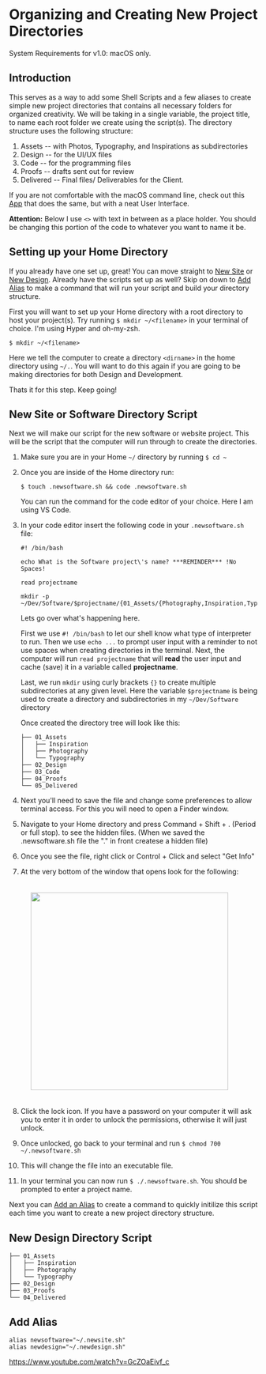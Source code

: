 # Organizing and Creating New Project Directories
System Requirements for v1.0: macOS only.

## Introduction
This serves as a way to add some Shell Scripts and a few aliases to create simple new project directories that contains all necessary folders for organized creativity. We will be taking in a single variable, the project title, to name each root folder we create using the script(s). The directory structure uses the following structure: 
1. Assets -- with Photos, Typography, and Inspirations as subdirectories
2. Design -- for the UI/UX files
3. Code -- for the programming files
4. Proofs -- drafts sent out for review
5. Delivered -- Final files/ Deliverables for the Client.

If you are not comfortable with the macOS command line, check out this [App](link) that does the same, but with a neat User Interface.

**Attention:** Below I use  `<>` with text in between as a place holder. You should be changing this portion of the code to whatever you want to name it be.


## Setting up your Home Directory

If you already have one set up, great! You can move straight to [New Site](#new-site-or-software-directory-script) or [New Design](#new-design-directory-script). Already have the scripts set up as well? Skip on down to [Add Alias](#add-alias) to make a command that will run your script and build your directory structure.

First you will want to set up your Home directory with a root directory to host your project(s). Try running `$ mkdir ~/<filename>` in your terminal of choice. I'm using <a hreff="https://www.hyper.is" target="_blank">Hyper</a> and <a hreff="https://ohmyz.sh" target="_blank">oh-my-zsh</a>.
```
$ mkdir ~/<filename>
```

Here we tell the computer to create a directory  `<dirname>` in the home directory using `~/.`. You will want to do this again if you are going to be making directories for both Design and Development.

Thats it for this step. Keep going!


## New Site or Software Directory Script
Next we will make our script for the new software or website project. This will be the script that the computer will run through to create the directories.

1. Make sure you are in your Home `~/`  directory by running `$ cd ~`
   
2. Once you are inside of the Home directory run:
   ```
   $ touch .newsoftware.sh && code .newsoftware.sh
   ``` 
   You can run the command for the code editor of your choice. Here I am using VS Code.
3. In your code editor insert the following code in your `.newsoftware.sh` file: 
    ```
    #! /bin/bash

    echo What is the Software project\'s name? ***REMINDER*** !No Spaces!
    
    read projectname
    
    mkdir -p ~/Dev/Software/$projectname/{01_Assets/{Photography,Inspiration,Typography},02_Design,03_Code,04_Proofs,05_Delivered/{01_Design,02_Code}}
    ```
    Lets go over what's happening here. 
    
    First we use `#! /bin/bash` to let our shell know what type of interpreter to run. Then we use `echo ...` to prompt user input with a reminder to not use spaces when creating directories in the terminal. Next, the computer will run `read projectname` that will **read** the user input and cache (save) it in a variable called **projectname**. 
    
    Last, we run `mkdir` using curly brackets `{}` to create multiple subdirectories at any given level. Here the variable `$projectname` is being used to create a directory and subdirectories in my `~/Dev/Software` directory

    Once created the directory tree will look like this:
   ```
   ├── 01_Assets
   │   ├── Inspiration
   │   ├── Photography
   │   └── Typography
   ├── 02_Design
   ├── 03_Code
   ├── 04_Proofs
   └── 05_Delivered
   ```
4. Next you'll need to save the file and change some preferences to allow terminal access. For this you will need to open a Finder window. 
5. Navigate to your Home directory and press Command + Shift + . (Period or full stop). to see the hidden files. (When we saved the .newsoftware.sh file the "." in front createse a hidden file)
6. Once you see the file, right click or Control + Click and select "Get Info"
7. At the very bottom of the window that opens look for the following: 
   
    <img style="padding: 20px;" src="https://imgur.com/zF3XjHc.png" width="400">
8. Click the lock icon. If you have a password on your computer it will ask you to enter it in order to unlock the permissions, otherwise it will just unlock.
9. Once unlocked, go back to your terminal and run `$ chmod 700 ~/.newsoftware.sh`
10. This will change the file into an executable file.
11. In your terminal you can now run `$ ./.newsoftware.sh`. You should be prompted to enter a project name.

Next you can [Add an Alias](#add-alias) to create a command to quickly initilize this script each time you want to create a new project directory structure.


## New Design Directory Script

```
├── 01_Assets
│   ├── Inspiration
│   ├── Photography
│   └── Typography
├── 02_Design
├── 03_Proofs
└── 04_Delivered
```

## Add Alias 
```
alias newsoftware="~/.newsite.sh"
alias newdesign="~/.newdesign.sh"
```

https://www.youtube.com/watch?v=GcZOaEivf_c